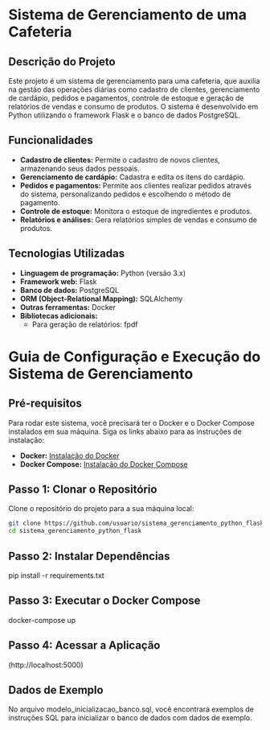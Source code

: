 # Sistema de Gerenciamento de uma Cafeteria

## Descrição do Projeto
Este projeto é um sistema de gerenciamento para uma cafeteria, que auxilia na gestão das operações diárias como cadastro de clientes, gerenciamento de cardápio, pedidos e pagamentos, controle de estoque e geração de relatórios de vendas e consumo de produtos. O sistema é desenvolvido em Python utilizando o framework Flask e o banco de dados PostgreSQL.

## Funcionalidades
- **Cadastro de clientes:** Permite o cadastro de novos clientes, armazenando seus dados pessoais.
- **Gerenciamento de cardápio:** Cadastra e edita os itens do cardápio.
- **Pedidos e pagamentos:** Permite aos clientes realizar pedidos através do sistema, personalizando pedidos e escolhendo o método de pagamento.
- **Controle de estoque:** Monitora o estoque de ingredientes e produtos.
- **Relatórios e análises:** Gera relatórios simples de vendas e consumo de produtos.

## Tecnologias Utilizadas
- **Linguagem de programação:** Python (versão 3.x)
- **Framework web:** Flask
- **Banco de dados:** PostgreSQL
- **ORM (Object-Relational Mapping):** SQLAlchemy
- **Outras ferramentas:** Docker
- **Bibliotecas adicionais:** 
  - Para geração de relatórios: fpdf

# Guia de Configuração e Execução do Sistema de Gerenciamento

## Pré-requisitos

Para rodar este sistema, você precisará ter o Docker e o Docker Compose instalados em sua máquina. Siga os links abaixo para as instruções de instalação:

- **Docker:** [Instalação do Docker](https://docs.docker.com/get-docker/)
- **Docker Compose:** [Instalação do Docker Compose](https://docs.docker.com/compose/install/)

## Passo 1: Clonar o Repositório

Clone o repositório do projeto para a sua máquina local:

```sh
git clone https://github.com/usuario/sistema_gerenciamento_python_flask.git
cd sistema_gerenciamento_python_flask
```
## Passo 2: Instalar Dependências

pip install -r requirements.txt

## Passo 3: Executar o Docker Compose

docker-compose up

## Passo 4: Acessar a Aplicação

(http://localhost:5000)

## Dados de Exemplo
No arquivo modelo_inicializacao_banco.sql, você encontrará exemplos de instruções SQL para inicializar o banco de dados com dados de exemplo.
